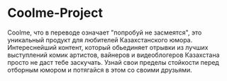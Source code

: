 # Coolme-Project
Coolme, что в переводе означает "попробуй не засмеятся", это уникальный продукт для любителей Казахстанского юмора.  Интереснейший контент, который обьединяет отрывки из лучших выступлений комик артистов, вайнеров и видеоблогеров Казахстана просто не даст тебе заскучать. Узнай свои пределы стойкости перед отборным юмором и потягайся в этом со своими друзьями.
